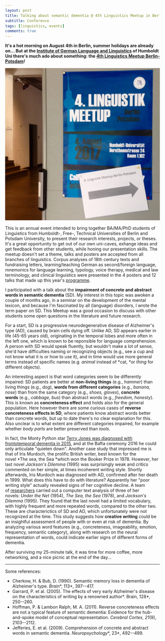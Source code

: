 ```yaml
---
layout: post
title: Talking about semantic dementia @ 4th Linguistics Meetup in Berlin
subtitle: Conference
tags: [linguistics, events]
comments: true
---
```


**It's a hot morning on August 4th in Berlin, summer holidays are already on... But at the [Institute of German Language and Linguistics](https://www.linguistik.hu-berlin.de/en/standardseite-en?set_language=en) of Humboldt Uni there's much ado about something: the [4th Linguistics Meetup Berlin-Potsdam](https://meetup.junge-sprachwissenschaft.de/)!**

![cover](../assets/img/linguistikMeetupBerlin.jpg)

This is an annual event intended to bring together BA/MA/PhD students of Linguistics from Humboldt-, Free-, Technical Universities of Berlin and Potsdam University, to present their research interests, projects, or theses. It's a great opportunity to get out of our own uni-caves, exhange ideas and get feedback from other students, while honing our presentation skills. The meetup doesn't set a theme, talks and posters are accepted from all branches of linguistics. Corpus analyses of 18th century texts and fundraising letters, learning/teaching German as second/foreign language, mnemonics for language learning, typology, voice therapy, medical and law terminology, and clinical linguistics were presented in the 4 posters and 12 talks that made up this year's [programme](https://meetup.junge-sprachwissenschaft.de/dateien/Tagungsheft_LinguistikMeetup2017.pdf). 

I participated with a talk about the **impairment of concrete and abstract words in semantic dementia** (SD). My interest in this topic was awoken a couple of months ago, in a seminar on the development of the mental lexicon, and because I'm fascinated by all (language) disorders, I wrote the term paper on SD. This Meetup was a good occasion to discuss with other students some open questions in the literature and future research.

For a start, SD is a progressive neurodegenerative disease of Alzheimer's type (AD), caused by brain cells dying off. Unlike AD, SD appears earlier in life (45-65 years old), originating in the temporal lobes and more often in the left one, which is known to be reponsible for language comprehension. A person with SD would speak fluently, but wouldn't make a lot of sense, she'd have difficulties naming or recognizing objects (e.g., see a cup and not know what it is or how to use it), and in time would use more general terms instead of specific names (e.g. *animal* instead of *cat, *or *thing* for different objects).

An interesting aspect is that word categories seem to be differently impaired: SD patients are better at **non-living things** (e.g., *hammer*) than living things (e.g., *dog*), **words from different categories** (e.g., *banana, nose*) than from the same category (e.g., *shoes, gloves*), **concrete words** (e.g., *cabbage, bus*) than abstract words (e.g., *freedom, honesty*). This is known as **concreteness effect** and holds also for the general population. Here however there are some curious cases of **reverse concreteness effects in SD**, where patients know abstract words better than concrete words, but up to date there's no clear explanation for this. Also unclear is to what extent are different categories impaired, for example whether *body parts* are better preserved than *tools*.

In fact, the Monty Python star [Terry Jones was diagnosed with frontotemporal dementia in 2015](https://www.theguardian.com/society/2017/apr/16/monty-python-terry-jones-learning-to-live-with-dementia), and at the Bafta ceremony 2016 he could only articulate "quieten down". Another case study that impressed me is that of Iris Murdoch, the prolific British writer, best known for the novel *The sea, the Sea *which won the Booker Prize in 1978. However, her last novel *Jackson's Dilemma* (1995) was surprisingly weak and critics commented on her simple, at times incoherent writing style. Shortly afterwards, Iris Murdoch was diagnosed with AD, confirmed after her death in 1999. What does this have to do with literature? Apparently her "poor writing style" actually revealed signs of her cognitive decline. A team of [researchers](https://academic.oup.com/brain/article-lookup/doi/10.1093/brain/awh341) carried out a computer text analysis of three of her novels: *Under the Net* (1954), *The Sea, the Sea* (1978), and *Jackson's Dilemma* (1995). They found that the last novel had a limited vocabulary, with highly frequent and more repeated words, compared to the other two. These are characterictics of SD and AD, which unfortunately were not recognized at the time. This study suggests how **creative writing** could be an insightful assessment of people with or even at risk of dementia. By analyzing various word features (e.g., concreteness, imageability, emotion, frequency, semantic category), along with research on the neural representation of words, could indicate earlier signs of different forms of dementia.

After surviving my 25-minute talk, it was time for more coffee, more networking, and a nice picnic at the end of the day...

* * * * *

Some references:

-   Cherkow, H. & Bub, D. (1990). Semantic memory loss in dementia of Alzheimer's type. *Brain**, 113*, 397--417.
-   Garrard, P. et al. (2005). The effects of very early Alzheimer's disease on the characteristics of writing by a renowned author*. Brain, 128*, 250--260.
-   Hoffman, P. & Lambon Ralph, M. A. (2011). Reverse concreteness effects are not a typical feature of semantic dementia: Evidence for the hub-and-spoke model of conceptual representation. *Cerebral Cortex, 21*(9), 2103--2112.
-   Jefferies, E. et al. (2009). Comprehension of concrete and abstract words in semantic dementia. *Neuropsychology**, 23*, 492--499.